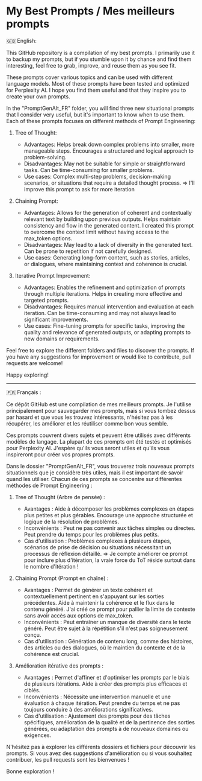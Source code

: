 # My Best Prompts / Mes meilleurs prompts

🇬🇧 English:

This GitHub repository is a compilation of my best prompts. I primarily use it to backup my prompts, but if you stumble upon it by chance and find them interesting, feel free to grab, improve, and reuse them as you see fit.

These prompts cover various topics and can be used with different language models. Most of these prompts have been tested and optimized for Perplexity AI. I hope you find them useful and that they inspire you to create your own prompts.

In the "PromptGenAlt_FR" folder, you will find three new situational prompts that I consider very useful, but it's important to know when to use them. Each of these prompts focuses on different methods of Prompt Engineering:

1. Tree of Thought:
   - Advantages: Helps break down complex problems into smaller, more manageable steps. Encourages a structured and logical approach to problem-solving.
   - Disadvantages: May not be suitable for simple or straightforward tasks. Can be time-consuming for smaller problems.
   - Use cases: Complex multi-step problems, decision-making scenarios, or situations that require a detailed thought process.
=>   I'll improve this prompt to ask for more iteration

2. Chaining Prompt:
   - Advantages: Allows for the generation of coherent and contextually relevant text by building upon previous outputs. Helps maintain consistency and flow in the generated content. I created this prompt to overcome the context limit without having access to the max_token options.
   - Disadvantages: May lead to a lack of diversity in the generated text. Can be prone to repetition if not carefully designed.
   - Use cases: Generating long-form content, such as stories, articles, or dialogues, where maintaining context and coherence is crucial.

3. Iterative Prompt Improvement:
   - Advantages: Enables the refinement and optimization of prompts through multiple iterations. Helps in creating more effective and targeted prompts.
   - Disadvantages: Requires manual intervention and evaluation at each iteration. Can be time-consuming and may not always lead to significant improvements.
   - Use cases: Fine-tuning prompts for specific tasks, improving the quality and relevance of generated outputs, or adapting prompts to new domains or requirements.

Feel free to explore the different folders and files to discover the prompts. If you have any suggestions for improvement or would like to contribute, pull requests are welcome!

Happy exploring!

---

🇫🇷 Français :

Ce dépôt GitHub est une compilation de mes meilleurs prompts. Je l'utilise principalement pour sauvegarder mes prompts, mais si vous tombez dessus par hasard et que vous les trouvez intéressants, n'hésitez pas à les récupérer, les améliorer et les réutiliser comme bon vous semble.

Ces prompts couvrent divers sujets et peuvent être utilisés avec différents modèles de langage. La plupart de ces prompts ont été testés et optimisés pour Perplexity AI. J'espère qu'ils vous seront utiles et qu'ils vous inspireront pour créer vos propres prompts.

Dans le dossier "PromptGenAlt_FR", vous trouverez trois nouveaux prompts situationnels que je considère très utiles, mais il est important de savoir quand les utiliser. Chacun de ces prompts se concentre sur différentes méthodes de Prompt Engineering :

1. Tree of Thought (Arbre de pensée) :
   - Avantages : Aide à décomposer les problèmes complexes en étapes plus petites et plus gérables. Encourage une approche structurée et logique de la résolution de problèmes.
   - Inconvénients : Peut ne pas convenir aux tâches simples ou directes. Peut prendre du temps pour les problèmes plus petits.
   - Cas d'utilisation : Problèmes complexes à plusieurs étapes, scénarios de prise de décision ou situations nécessitant un processus de réflexion détaillé.
=> Je compte améliorer ce prompt pour inclure plus d'itération, la vraie force du ToT réside surtout dans le nombre d'itération !

2. Chaining Prompt (Prompt en chaîne) :
   - Avantages : Permet de générer un texte cohérent et contextuellement pertinent en s'appuyant sur les sorties précédentes. Aide à maintenir la cohérence et le flux dans le contenu généré. J'ai créé ce prompt pour pallier la limite de contexte sans avoir accès aux options de max_token.
   - Inconvénients : Peut entraîner un manque de diversité dans le texte généré. Peut être sujet à la répétition s'il n'est pas soigneusement conçu.
   - Cas d'utilisation : Génération de contenu long, comme des histoires, des articles ou des dialogues, où le maintien du contexte et de la cohérence est crucial.

3. Amélioration itérative des prompts :
   - Avantages : Permet d'affiner et d'optimiser les prompts par le biais de plusieurs itérations. Aide à créer des prompts plus efficaces et ciblés.
   - Inconvénients : Nécessite une intervention manuelle et une évaluation à chaque itération. Peut prendre du temps et ne pas toujours conduire à des améliorations significatives.
   - Cas d'utilisation : Ajustement des prompts pour des tâches spécifiques, amélioration de la qualité et de la pertinence des sorties générées, ou adaptation des prompts à de nouveaux domaines ou exigences.

N'hésitez pas à explorer les différents dossiers et fichiers pour découvrir les prompts. Si vous avez des suggestions d'amélioration ou si vous souhaitez contribuer, les pull requests sont les bienvenues !

Bonne exploration !
